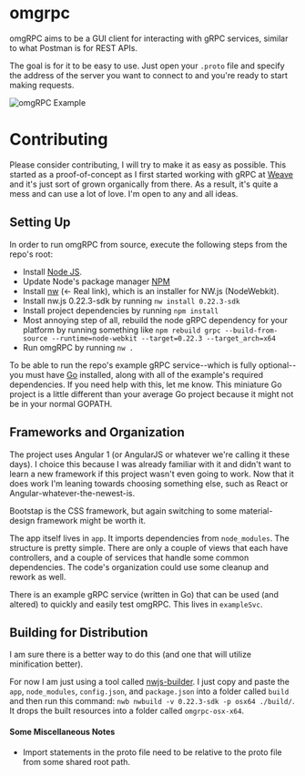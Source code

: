 # omgrpc

omgRPC aims to be a GUI client for interacting with gRPC services, similar to what Postman is for REST APIs.

The goal is for it to be easy to use. Just open your `.proto` file and specify the address of the server you want to connect to and you're ready to start making requests.

![omgRPC Example](http://shldz.us/omgrpc/omgrpc.gif "omgRPC Example")

# Contributing

Please consider contributing, I will try to make it as easy as possible. This started as a proof-of-concept as I first started working with gRPC at [Weave](https://getweave.com) and it's just sort of grown organically from there. As a result, it's quite a mess and can use a lot of love. I'm open to any and all ideas.

## Setting Up

In order to run omgRPC from source, execute the following steps from the repo's root:

* Install [Node JS](https://nodejs.org/en/download/).
* Update Node's package manager [NPM](https://docs.npmjs.com/getting-started/installing-node)
* Install [nw](https://github.com/nwjs/npm-installer) (<- Real link), which is an installer for NW.js (NodeWebkit).
* Install nw.js 0.22.3-sdk by running `nw install 0.22.3-sdk`
* Install project dependencies by running `npm install`
* Most annoying step of all, rebuild the node gRPC dependency for your platform by running something like `npm rebuild grpc --build-from-source --runtime=node-webkit --target=0.22.3 --target_arch=x64`
* Run omgRPC by running `nw .`

To be able to run the repo's example gRPC service--which is fully optional--you must have [Go](https://golang.org/) installed, along with all of the example's required dependencies. If you need help with this, let me know. This miniature Go project is a little different than your average Go project because it might not be in your normal GOPATH.

## Frameworks and Organization

The project uses Angular 1 (or AngularJS or whatever we're calling it these days). I choice this because I was already familiar with it and didn't want to learn a new framework if this project wasn't even going to work. Now that it does work I'm leaning towards choosing something else, such as React or Angular-whatever-the-newest-is.

Bootstap is the CSS framework, but again switching to some material-design framework might be worth it.

The app itself lives in `app`. It imports dependencies from `node_modules`. The structure is pretty simple. There are only a couple of views that each have controllers, and a couple of services that handle some common dependencies. The code's organization could use some cleanup and rework as well.

There is an example gRPC service (written in Go) that can be used (and altered) to quickly and easily test omgRPC. This lives in `exampleSvc`.

## Building for Distribution

I am sure there is a better way to do this (and one that will utilize minification better). 

For now I am just using a tool called [nwjs-builder](https://www.npmjs.com/package/nwjs-builder). I just copy and paste the `app`, `node_modules`, `config.json`, and `package.json` into a folder called `build` and then run this command: `nwb nwbuild -v 0.22.3-sdk -p osx64 ./build/`. It drops the built resources into a folder called `omgrpc-osx-x64`.

#### Some Miscellaneous Notes
* Import statements in the proto file need to be relative to the proto file from some shared root path.